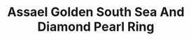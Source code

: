 ---
title: Assael Golden South Sea And Diamond Pearl Ring
description: |
  Natural Color Golden South Sea Cultured Pearl highlighted by Rose Cut Diamonds.
specs: |
  Golden South Sea Pearl ring, 13.9 x 14.5mm, set in 18K White gold, with 130 Diamonds, 4.01 ctw.
images:
  - /uploads/assael-golden-south-sea-and-diamond-pearl-ring.jpg
_category:
order: 23
tags:
  - rings
---